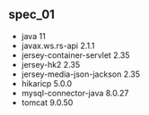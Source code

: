 ## spec_01

- java 11
- javax.ws.rs-api 2.1.1
- jersey-container-servlet 2.35
- jersey-hk2 2.35
- jersey-media-json-jackson 2.35
- hikaricp 5.0.0
- mysql-connector-java 8.0.27
- tomcat 9.0.50

